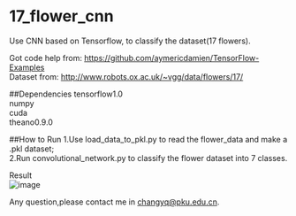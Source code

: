 
# 17_flower_cnn

Use CNN based on Tensorflow, to classify the dataset(17 flowers).

Got code help from: https://github.com/aymericdamien/TensorFlow-Examples<br />
Dataset from: http://www.robots.ox.ac.uk/~vgg/data/flowers/17/<br />

##Dependencies
tensorflow1.0<br />
numpy<br />
cuda<br />
theano0.9.0<br />

##How to Run
1.Use load_data_to_pkl.py to read the flower_data and make a .pkl dataset;<br />
2.Run convolutional_network.py to classify the flower dataset into 7 classes.<br />

Result<br />
![image](https://github.com/changyq12/7_flower_cnn_tensorflow/raw/master/result.jpg)<br />

Any question,please contact me in changyq@pku.edu.cn.<br />
